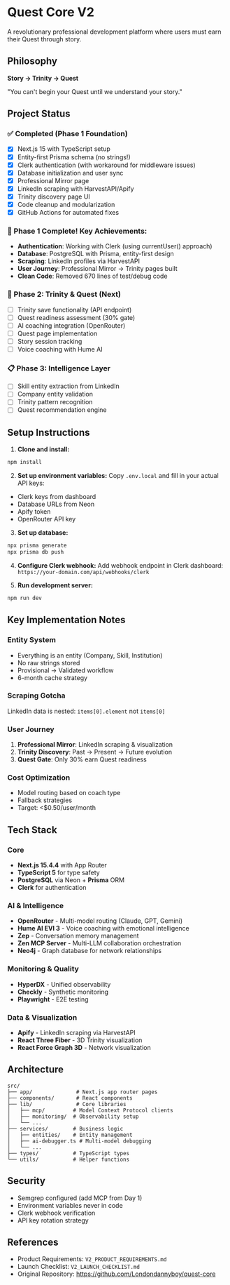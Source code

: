 # Quest Core V2

A revolutionary professional development platform where users must earn their Quest through story.

## Philosophy

**Story → Trinity → Quest**

"You can't begin your Quest until we understand your story."

## Project Status

### ✅ Completed (Phase 1 Foundation)

- [x] Next.js 15 with TypeScript setup
- [x] Entity-first Prisma schema (no strings!)
- [x] Clerk authentication (with workaround for middleware issues)
- [x] Database initialization and user sync
- [x] Professional Mirror page
- [x] LinkedIn scraping with HarvestAPI/Apify
- [x] Trinity discovery page UI
- [x] Code cleanup and modularization
- [x] GitHub Actions for automated fixes

### 🎯 Phase 1 Complete! Key Achievements:

- **Authentication**: Working with Clerk (using currentUser() approach)
- **Database**: PostgreSQL with Prisma, entity-first design
- **Scraping**: LinkedIn profiles via HarvestAPI
- **User Journey**: Professional Mirror → Trinity pages built
- **Clean Code**: Removed 670 lines of test/debug code

### 🚧 Phase 2: Trinity & Quest (Next)

- [ ] Trinity save functionality (API endpoint)
- [ ] Quest readiness assessment (30% gate)
- [ ] AI coaching integration (OpenRouter)
- [ ] Quest page implementation
- [ ] Story session tracking
- [ ] Voice coaching with Hume AI

### 📋 Phase 3: Intelligence Layer

- [ ] Skill entity extraction from LinkedIn
- [ ] Company entity validation
- [ ] Trinity pattern recognition
- [ ] Quest recommendation engine

## Setup Instructions

1. **Clone and install:**

```bash
npm install
```

2. **Set up environment variables:**
   Copy `.env.local` and fill in your actual API keys:

- Clerk keys from dashboard
- Database URLs from Neon
- Apify token
- OpenRouter API key

3. **Set up database:**

```bash
npx prisma generate
npx prisma db push
```

4. **Configure Clerk webhook:**
   Add webhook endpoint in Clerk dashboard:
   `https://your-domain.com/api/webhooks/clerk`

5. **Run development server:**

```bash
npm run dev
```

## Key Implementation Notes

### Entity System

- Everything is an entity (Company, Skill, Institution)
- No raw strings stored
- Provisional → Validated workflow
- 6-month cache strategy

### Scraping Gotcha

LinkedIn data is nested: `items[0].element` not `items[0]`

### User Journey

1. **Professional Mirror**: LinkedIn scraping & visualization
2. **Trinity Discovery**: Past → Present → Future evolution
3. **Quest Gate**: Only 30% earn Quest readiness

### Cost Optimization

- Model routing based on coach type
- Fallback strategies
- Target: <$0.50/user/month

## Tech Stack

### Core

- **Next.js 15.4.4** with App Router
- **TypeScript 5** for type safety
- **PostgreSQL** via Neon + **Prisma** ORM
- **Clerk** for authentication

### AI & Intelligence

- **OpenRouter** - Multi-model routing (Claude, GPT, Gemini)
- **Hume AI EVI 3** - Voice coaching with emotional intelligence
- **Zep** - Conversation memory management
- **Zen MCP Server** - Multi-LLM collaboration orchestration
- **Neo4j** - Graph database for network relationships

### Monitoring & Quality

- **HyperDX** - Unified observability
- **Checkly** - Synthetic monitoring
- **Playwright** - E2E testing

### Data & Visualization

- **Apify** - LinkedIn scraping via HarvestAPI
- **React Three Fiber** - 3D Trinity visualization
- **React Force Graph 3D** - Network visualization

## Architecture

```
src/
├── app/              # Next.js app router pages
├── components/       # React components
├── lib/              # Core libraries
│   ├── mcp/         # Model Context Protocol clients
│   ├── monitoring/  # Observability setup
│   └── ...
├── services/        # Business logic
│   ├── entities/    # Entity management
│   ├── ai-debugger.ts # Multi-model debugging
│   └── ...
├── types/           # TypeScript types
└── utils/           # Helper functions
```

## Security

- Semgrep configured (add MCP from Day 1)
- Environment variables never in code
- Clerk webhook verification
- API key rotation strategy

## References

- Product Requirements: `V2_PRODUCT_REQUIREMENTS.md`
- Launch Checklist: `V2_LAUNCH_CHECKLIST.md`
- Original Repository: https://github.com/Londondannyboy/quest-core
